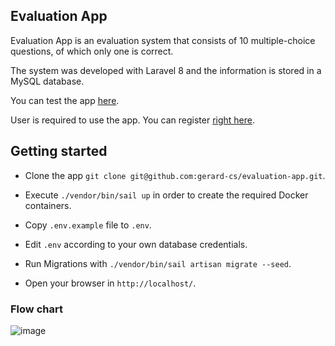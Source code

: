 ## Evaluation App

Evaluation App is an evaluation system that consists of 10 multiple-choice questions, of which only one is correct.

The system was developed with Laravel 8 and the information is stored in a MySQL database. 

You can test the app [here](https://phplaravel-676291-2222514.cloudwaysapps.com/). 

User is required to use the app. You can register [right here](https://phplaravel-676291-2222514.cloudwaysapps.com/register).



## Getting started

- Clone the app `git clone git@github.com:gerard-cs/evaluation-app.git`.

- Execute `./vendor/bin/sail up` in order to create the required Docker containers.

- Copy `.env.example` file to `.env`.

- Edit `.env` according to your own database credentials.

- Run Migrations with `./vendor/bin/sail artisan migrate --seed`.

- Open your browser in `http://localhost/`.

### Flow chart

![image](https://user-images.githubusercontent.com/4725659/138207358-baeb8f0f-5fc8-42a7-a572-646a466b73c9.png)